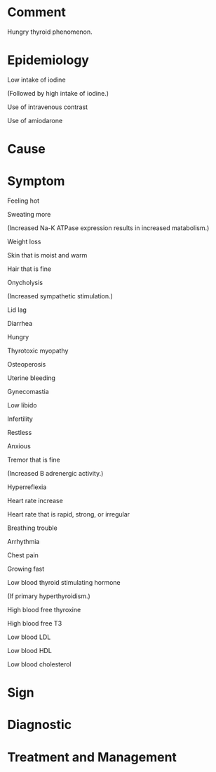 # Comment

Hungry thyroid phenomenon.

# Epidemiology

Low intake of iodine

(Followed by high intake of iodine.)

Use of intravenous contrast

Use of amiodarone

# Cause

# Symptom

Feeling hot

Sweating more

(Increased Na-K ATPase expression results in increased matabolism.)

Weight loss

Skin that is moist and warm

Hair that is fine

Onycholysis

(Increased sympathetic stimulation.)

Lid lag

Diarrhea

Hungry

Thyrotoxic myopathy

Osteoperosis

Uterine bleeding

Gynecomastia

Low libido

Infertility

Restless

Anxious

Tremor that is fine

(Increased B adrenergic activity.)

Hyperreflexia

Heart rate increase

Heart rate that is rapid, strong, or irregular

Breathing trouble

Arrhythmia

Chest pain

Growing fast

Low blood thyroid stimulating hormone

(If primary hyperthyroidism.)

High blood free thyroxine

High blood free T3

Low blood LDL

Low blood HDL

Low blood cholesterol

# Sign

# Diagnostic

# Treatment and Management
